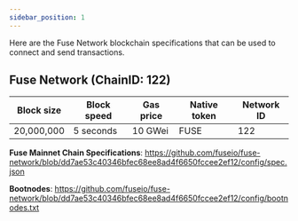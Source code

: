 ```yaml
---
sidebar_position: 1
---
```


Here are the Fuse Network blockchain specifications that can be used to connect and send transactions.

## Fuse Network (ChainID: 122)

| Block size | Block speed | Gas price | Native token | Network ID |
| ---------- | ----------- | --------- | ------------ | ---------- |
| 20,000,000 | 5 seconds   | 10 GWei   | FUSE         | 122        |

**Fuse Mainnet Chain Specifications**: https://github.com/fuseio/fuse-network/blob/dd7ae53c40346bfec68ee8ad4f6650fccee2ef12/config/spec.json

**Bootnodes**: https://github.com/fuseio/fuse-network/blob/dd7ae53c40346bfec68ee8ad4f6650fccee2ef12/config/bootnodes.txt
